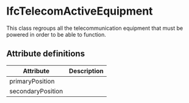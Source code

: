 IfcTelecomActiveEquipment
=========================
This class regroups all the telecommunication equipment that must be powered
in order to be able to function.


Attribute definitions
---------------------
| Attribute         | Description   |
|-------------------|---------------|
| primaryPosition   |               |
| secondaryPosition |               |

